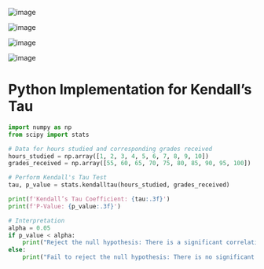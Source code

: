 ![image](https://github.com/user-attachments/assets/630d98a0-75de-400a-8aa0-4a67cf530028)

![image](https://github.com/user-attachments/assets/2c181488-0b23-4a67-abe4-0756f996609e)

![image](https://github.com/user-attachments/assets/ffcffc4f-680f-4456-858b-30d4dd30a729)

![image](https://github.com/user-attachments/assets/b59cb870-9534-42ca-9163-b8a3dc9967c2)

# Python Implementation for Kendall’s Tau

```python
import numpy as np
from scipy import stats

# Data for hours studied and corresponding grades received
hours_studied = np.array([1, 2, 3, 4, 5, 6, 7, 8, 9, 10])
grades_received = np.array([55, 60, 65, 70, 75, 80, 85, 90, 95, 100])

# Perform Kendall's Tau Test
tau, p_value = stats.kendalltau(hours_studied, grades_received)

print(f'Kendall’s Tau Coefficient: {tau:.3f}')
print(f'P-Value: {p_value:.3f}')

# Interpretation
alpha = 0.05
if p_value < alpha:
    print("Reject the null hypothesis: There is a significant correlation between hours studied and grades received.")
else:
    print("Fail to reject the null hypothesis: There is no significant correlation between hours studied and grades received.")

```
